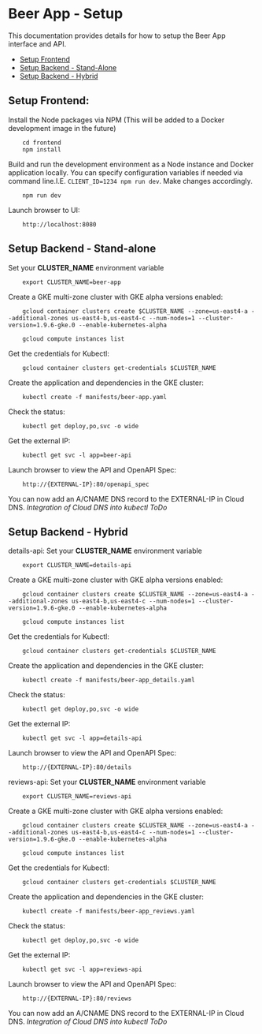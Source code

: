 # Beer App - Setup
This documentation provides details for how to setup the Beer App interface and API.

* [Setup Frontend](#setup_frontend)
* [Setup Backend - Stand-Alone](#setup_backend_stand-alone)
* [Setup Backend - Hybrid](#setup_backend_hybrid)


## <a name="setup_frontend"></a>Setup Frontend:
Install the Node packages via NPM (This will be added to a Docker development image in the future)

        cd frontend
        npm install

Build and run the development environment as a Node instance and Docker application locally. You can specify configuration variables if needed via command line.I.E. `CLIENT_ID=1234 npm run dev`. Make changes accordingly.

        npm run dev

Launch browser to UI:

        http://localhost:8080


## <a name="setup_backend_stand-alone">Setup Backend - Stand-alone</a>
Set your **CLUSTER_NAME** environment variable

        export CLUSTER_NAME=beer-app

Create a GKE multi-zone cluster with GKE alpha versions enabled:

        gcloud container clusters create $CLUSTER_NAME --zone=us-east4-a --additional-zones us-east4-b,us-east4-c --num-nodes=1 --cluster-version=1.9.6-gke.0 --enable-kubernetes-alpha

        gcloud compute instances list

Get the credentials for Kubectl:

        gcloud container clusters get-credentials $CLUSTER_NAME

Create the application and dependencies in the GKE cluster:

        kubectl create -f manifests/beer-app.yaml

Check the status:

        kubectl get deploy,po,svc -o wide

Get the external IP:

        kubectl get svc -l app=beer-api

Launch browser to view the API and OpenAPI Spec:

        http://{EXTERNAL-IP}:80/openapi_spec

You can now add an A/CNAME DNS record to the EXTERNAL-IP in Cloud DNS. _Integration of Cloud DNS into kubectl ToDo_


## <a name="setup_backend_hybrid">Setup Backend - Hybrid</a>
details-api:
Set your **CLUSTER_NAME** environment variable

        export CLUSTER_NAME=details-api

Create a GKE multi-zone cluster with GKE alpha versions enabled:

        gcloud container clusters create $CLUSTER_NAME --zone=us-east4-a --additional-zones us-east4-b,us-east4-c --num-nodes=1 --cluster-version=1.9.6-gke.0 --enable-kubernetes-alpha

        gcloud compute instances list

Get the credentials for Kubectl:

        gcloud container clusters get-credentials $CLUSTER_NAME

Create the application and dependencies in the GKE cluster:

        kubectl create -f manifests/beer-app_details.yaml

Check the status:

        kubectl get deploy,po,svc -o wide

Get the external IP:

        kubectl get svc -l app=details-api

Launch browser to view the API and OpenAPI Spec:

        http://{EXTERNAL-IP}:80/details

reviews-api:
Set your **CLUSTER_NAME** environment variable

        export CLUSTER_NAME=reviews-api

Create a GKE multi-zone cluster with GKE alpha versions enabled:

        gcloud container clusters create $CLUSTER_NAME --zone=us-east4-a --additional-zones us-east4-b,us-east4-c --num-nodes=1 --cluster-version=1.9.6-gke.0 --enable-kubernetes-alpha

        gcloud compute instances list

Get the credentials for Kubectl:

        gcloud container clusters get-credentials $CLUSTER_NAME

Create the application and dependencies in the GKE cluster:

        kubectl create -f manifests/beer-app_reviews.yaml

Check the status:

        kubectl get deploy,po,svc -o wide

Get the external IP:

        kubectl get svc -l app=reviews-api

Launch browser to view the API and OpenAPI Spec:

        http://{EXTERNAL-IP}:80/reviews

You can now add an A/CNAME DNS record to the EXTERNAL-IP in Cloud DNS. _Integration of Cloud DNS into kubectl ToDo_

